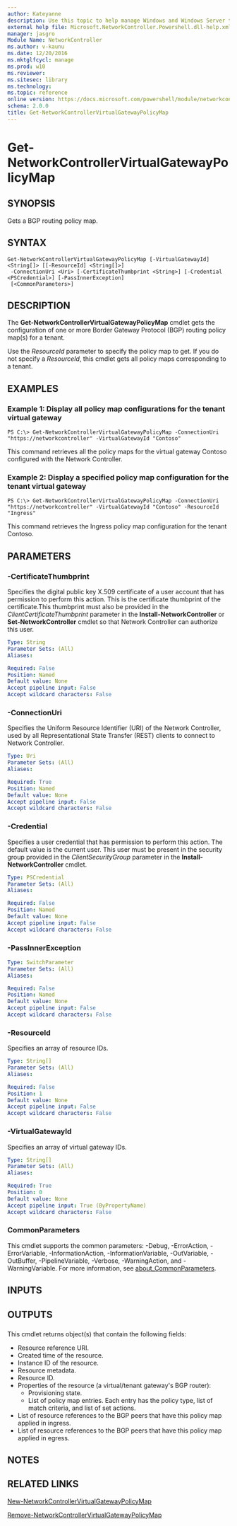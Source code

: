 ```yaml
---
author: Kateyanne
description: Use this topic to help manage Windows and Windows Server technologies with Windows PowerShell.
external help file: Microsoft.NetworkController.Powershell.dll-help.xml
manager: jasgro
Module Name: NetworkController
ms.author: v-kaunu
ms.date: 12/20/2016
ms.mktglfcycl: manage
ms.prod: w10
ms.reviewer: 
ms.sitesec: library
ms.technology: 
ms.topic: reference
online version: https://docs.microsoft.com/powershell/module/networkcontroller/get-networkcontrollervirtualgatewaypolicymap?view=windowsserver2016-ps&wt.mc_id=ps-gethelp
schema: 2.0.0
title: Get-NetworkControllerVirtualGatewayPolicyMap
---
```


# Get-NetworkControllerVirtualGatewayPolicyMap

## SYNOPSIS
Gets a BGP routing policy map.

## SYNTAX

```
Get-NetworkControllerVirtualGatewayPolicyMap [-VirtualGatewayId] <String[]> [[-ResourceId] <String[]>]
 -ConnectionUri <Uri> [-CertificateThumbprint <String>] [-Credential <PSCredential>] [-PassInnerException]
 [<CommonParameters>]
```

## DESCRIPTION
The **Get-NetworkControllerVirtualGatewayPolicyMap** cmdlet gets the configuration of one or more Border Gateway Protocol (BGP) routing policy map(s) for a tenant.

Use the *ResourceId* parameter to specify the policy map to get.
If you do not specify a *ResourceId*, this cmdlet gets all policy maps corresponding to a tenant.

## EXAMPLES

### Example 1: Display all policy map configurations for the tenant virtual gateway
```
PS C:\> Get-NetworkControllerVirtualGatewayPolicyMap -ConnectionUri "https://networkcontroller" -VirtualGatewayId "Contoso"
```

This command retrieves all the policy maps for the virtual gateway Contoso configured with the Network Controller.

### Example 2: Display a specified policy map configuration for the tenant virtual gateway
```
PS C:\> Get-NetworkControllerVirtualGatewayPolicyMap -ConnectionUri "https://networkcontroller" -VirtualGatewayId "Contoso" -ResourceId "Ingress"
```

This command retrieves the Ingress policy map configuration for the tenant Contoso.

## PARAMETERS

### -CertificateThumbprint
Specifies the digital public key X.509 certificate of a user account that has permission to perform this action.
This is the certificate thumbprint of the certificate.This thumbprint must also be provided in the *ClientCertificateThumbprint* parameter in the **Install-NetworkController** or **Set-NetworkController** cmdlet so that Network Controller can authorize this user.

```yaml
Type: String
Parameter Sets: (All)
Aliases: 

Required: False
Position: Named
Default value: None
Accept pipeline input: False
Accept wildcard characters: False
```

### -ConnectionUri
Specifies the Uniform Resource Identifier (URI) of the Network Controller, used by all Representational State Transfer (REST) clients to connect to Network Controller.

```yaml
Type: Uri
Parameter Sets: (All)
Aliases: 

Required: True
Position: Named
Default value: None
Accept pipeline input: False
Accept wildcard characters: False
```

### -Credential
Specifies a user credential that has permission to perform this action.
The default value is the current user.
This user must be present in the security group provided in the *ClientSecurityGroup* parameter in the **Install-NetworkController** cmdlet.

```yaml
Type: PSCredential
Parameter Sets: (All)
Aliases: 

Required: False
Position: Named
Default value: None
Accept pipeline input: False
Accept wildcard characters: False
```

### -PassInnerException


```yaml
Type: SwitchParameter
Parameter Sets: (All)
Aliases: 

Required: False
Position: Named
Default value: None
Accept pipeline input: False
Accept wildcard characters: False
```

### -ResourceId
Specifies an array of resource IDs.

```yaml
Type: String[]
Parameter Sets: (All)
Aliases: 

Required: False
Position: 1
Default value: None
Accept pipeline input: False
Accept wildcard characters: False
```

### -VirtualGatewayId
Specifies an array of virtual gateway IDs.

```yaml
Type: String[]
Parameter Sets: (All)
Aliases: 

Required: True
Position: 0
Default value: None
Accept pipeline input: True (ByPropertyName)
Accept wildcard characters: False
```

### CommonParameters
This cmdlet supports the common parameters: -Debug, -ErrorAction, -ErrorVariable, -InformationAction, -InformationVariable, -OutVariable, -OutBuffer, -PipelineVariable, -Verbose, -WarningAction, and -WarningVariable. For more information, see [about_CommonParameters](https://go.microsoft.com/fwlink/?LinkID=113216).

## INPUTS

## OUTPUTS

###  
This cmdlet returns object(s) that contain the following fields:   

- Resource reference URI.
- Created time of the resource.
- Instance ID of the resource.
- Resource metadata.
- Resource ID. 
- Properties of the resource (a virtual/tenant gateway's BGP router):
  - Provisioning state. 
  - List of policy map entries.
Each entry has the policy type, list of match criteria, and list of set actions.
- List of resource references to the BGP peers that have this policy map applied in ingress.
- List of resource references to the BGP peers that have this policy map applied in egress.

## NOTES

## RELATED LINKS

[New-NetworkControllerVirtualGatewayPolicyMap](./New-NetworkControllerVirtualGatewayPolicyMap.md)

[Remove-NetworkControllerVirtualGatewayPolicyMap](./Remove-NetworkControllerVirtualGatewayPolicyMap.md)

